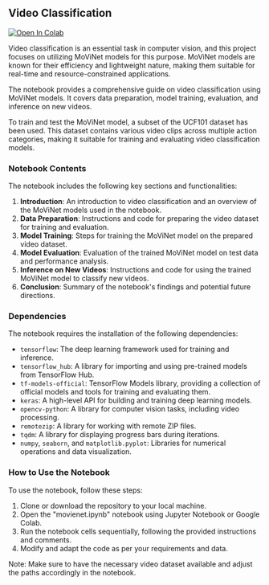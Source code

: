 ## Video Classification

[![Open In Colab](https://colab.research.google.com/assets/colab-badge.svg)](https://colab.research.google.com/github/PranayLendave/video_classification/blob/main/trained_movinets_notebook.ipynb)

Video classification is an essential task in computer vision, and this project focuses on utilizing MoViNet models for this purpose. MoViNet models are known for their efficiency and lightweight nature, making them suitable for real-time and resource-constrained applications.

The notebook provides a comprehensive guide on video classification using MoViNet models. It covers data preparation, model training, evaluation, and inference on new videos.

To train and test the MoViNet model, a subset of the UCF101 dataset has been used. This dataset contains various video clips across multiple action categories, making it suitable for training and evaluating video classification models.

### Notebook Contents

The notebook includes the following key sections and functionalities:

1. **Introduction**: An introduction to video classification and an overview of the MoViNet models used in the notebook.
2. **Data Preparation**: Instructions and code for preparing the video dataset for training and evaluation.
3. **Model Training**: Steps for training the MoViNet model on the prepared video dataset.
4. **Model Evaluation**: Evaluation of the trained MoViNet model on test data and performance analysis.
5. **Inference on New Videos**: Instructions and code for using the trained MoViNet model to classify new videos.
6. **Conclusion**: Summary of the notebook's findings and potential future directions.

### Dependencies

The notebook requires the installation of the following dependencies:

- `tensorflow`: The deep learning framework used for training and inference.
- `tensorflow_hub`: A library for importing and using pre-trained models from TensorFlow Hub.
- `tf-models-official`: TensorFlow Models library, providing a collection of official models and tools for training and evaluating them.
- `keras`: A high-level API for building and training deep learning models.
- `opencv-python`: A library for computer vision tasks, including video processing.
- `remotezip`: A library for working with remote ZIP files.
- `tqdm`: A library for displaying progress bars during iterations.
- `numpy`, `seaborn`, and `matplotlib.pyplot`: Libraries for numerical operations and data visualization.

### How to Use the Notebook

To use the notebook, follow these steps:

1. Clone or download the repository to your local machine.
2. Open the "movienet.ipynb" notebook using Jupyter Notebook or Google Colab.
3. Run the notebook cells sequentially, following the provided instructions and comments.
4. Modify and adapt the code as per your requirements and data.

Note: Make sure to have the necessary video dataset available and adjust the paths accordingly in the notebook.
